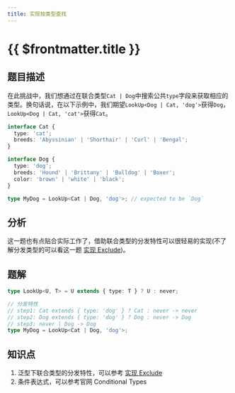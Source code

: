 ```yaml
---
title: 实现按类型查找
---
```


# {{ $frontmatter.title }}

## 题目描述

在此挑战中，我们想通过在联合类型`Cat | Dog`中搜索公共`type`字段来获取相应的类型。换句话说，在以下示例中，我们期望`LookUp<Dog | Cat, 'dog'>`获得`Dog`，`LookUp<Dog | Cat, 'cat'>`获得`Cat`。

```ts
interface Cat {
  type: 'cat';
  breeds: 'Abyssinian' | 'Shorthair' | 'Curl' | 'Bengal';
}

interface Dog {
  type: 'dog';
  breeds: 'Hound' | 'Brittany' | 'Bulldog' | 'Boxer';
  color: 'brown' | 'white' | 'black';
}

type MyDog = LookUp<Cat | Dog, 'dog'>; // expected to be `Dog`
```

## 分析

这一题也有点贴合实际工作了，借助联合类型的分发特性可以很轻易的实现(不了解分发类型的可以看这一题 [实现 Exclude](/basic/实现Exclude.md))。

## 题解

```ts
type LookUp<U, T> = U extends { type: T } ? U : never;

// 分发特性
// step1: Cat extends { type: 'dog' } ? Cat : never -> never
// step2: Dog extends { type: 'dog' } ? Dog : never -> Dog
// step3: never | Dog -> Dog
type MyDog = LookUp<Cat | Dog, 'dog'>;
```

## 知识点

1. 泛型下联合类型的分发特性，可以参考 [实现 Exclude](/basic/实现Exclude.md)
2. 条件表达式，可以参考官网 Conditional Types